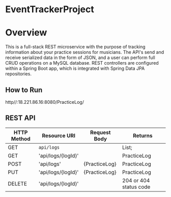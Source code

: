 # EventTrackerProject

# Overview

This is a full-stack REST microservice with the purpose of tracking information about your practice sessions for musicians. The API's send and receive serialized data in the form of JSON, and a user can perform full CRUD operations on a MySQL database. REST controllers are configured within a Spring Boot app, which is integrated with Spring Data JPA repositories. 

## How to Run

http//:18.221.86.16:8080/PracticeLog/

## REST API
| HTTP Method | Resource URI | Request Body | Returns |
|-------------|--------------|--------------|---------|
| GET         | `api/logs` |                | List<PracticeLog>;|
| GET         | 'api/logs/{logId}'|         | PracticeLog |
| POST        | 'api/logs'   | {PracticeLog}| PracticeLog |
| PUT         | 'api/logs/{logId}' | {PracticeLog} | PracticeLog |
| DELETE      | 'api/logs/{logId}' |        | 204 or 404 status code |
